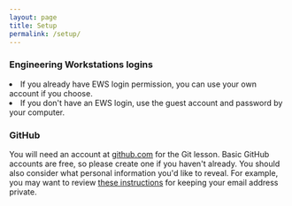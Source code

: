 ```yaml
---
layout: page
title: Setup
permalink: /setup/
---
```


<div id="git"> <!-- Start of 'Git' section. GitHub browser compatability
           is given at https://help.github.com/articles/supported-browsers/-->
  <h3>Engineering Workstations logins</h3>
  <p>
             <li>If you already have EWS login permission, you can use your own account if you choose.</li>
             
<li>If you don't have an EWS login, use the guest account and password by your computer.</li>
</p>


<h3>GitHub</h3>
  <p>
    You will need an account at <a href="https://github.com/">github.com</a>
    for the Git lesson. Basic GitHub accounts are free, so please create one if you haven't already.
    You should also consider what personal information you'd like to reveal. For
    example, you may want to review
    <a href="https://help.github.com/articles/keeping-your-email-address-private/">these instructions</a>
    for keeping your email address private.
  </p>
           
</div> <!-- End of 'Git' section. -->


